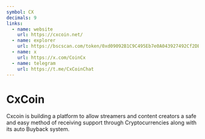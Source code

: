 ```yaml
---
symbol: CX
decimals: 9
links:
  - name: website
    url: https://cxcoin.net/
  - name: explorer
    url: https://bscscan.com/token/0xd09092B1C9C495Eb7e0A043927492Cf2DEE68a86
  - name: x
    url: https://x.com/CoinCx
  - name: telegram
    url: https://t.me/CxCoinChat
---
```


# CxCoin

Cxcoin is building a platform to allow streamers and content creators a safe and easy method of receiving support through Cryptocurrencies along with its auto Buyback system.

